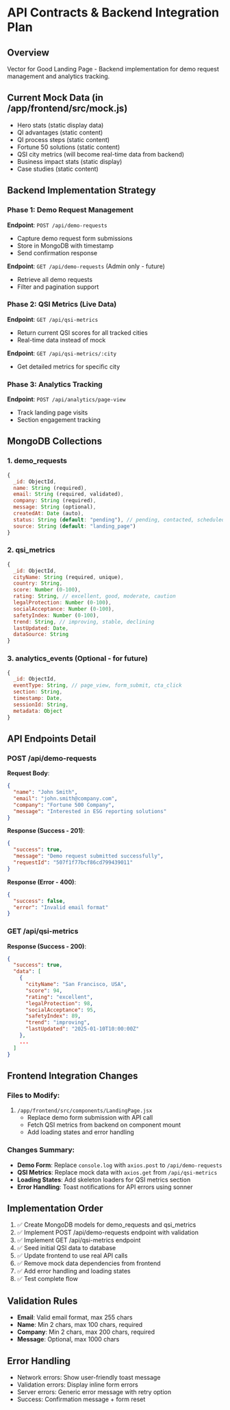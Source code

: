 # API Contracts & Backend Integration Plan

## Overview
Vector for Good Landing Page - Backend implementation for demo request management and analytics tracking.

## Current Mock Data (in /app/frontend/src/mock.js)
- Hero stats (static display data)
- QI advantages (static content)
- QI process steps (static content)
- Fortune 50 solutions (static content)
- QSI city metrics (will become real-time data from backend)
- Business impact stats (static display)
- Case studies (static content)

## Backend Implementation Strategy

### Phase 1: Demo Request Management
**Endpoint**: `POST /api/demo-requests`
- Capture demo request form submissions
- Store in MongoDB with timestamp
- Send confirmation response

**Endpoint**: `GET /api/demo-requests` (Admin only - future)
- Retrieve all demo requests
- Filter and pagination support

### Phase 2: QSI Metrics (Live Data)
**Endpoint**: `GET /api/qsi-metrics`
- Return current QSI scores for all tracked cities
- Real-time data instead of mock

**Endpoint**: `GET /api/qsi-metrics/:city`
- Get detailed metrics for specific city

### Phase 3: Analytics Tracking
**Endpoint**: `POST /api/analytics/page-view`
- Track landing page visits
- Section engagement tracking

## MongoDB Collections

### 1. demo_requests
```javascript
{
  _id: ObjectId,
  name: String (required),
  email: String (required, validated),
  company: String (required),
  message: String (optional),
  createdAt: Date (auto),
  status: String (default: "pending"), // pending, contacted, scheduled, completed
  source: String (default: "landing_page")
}
```

### 2. qsi_metrics
```javascript
{
  _id: ObjectId,
  cityName: String (required, unique),
  country: String,
  score: Number (0-100),
  rating: String, // excellent, good, moderate, caution
  legalProtection: Number (0-100),
  socialAcceptance: Number (0-100),
  safetyIndex: Number (0-100),
  trend: String, // improving, stable, declining
  lastUpdated: Date,
  dataSource: String
}
```

### 3. analytics_events (Optional - for future)
```javascript
{
  _id: ObjectId,
  eventType: String, // page_view, form_submit, cta_click
  section: String,
  timestamp: Date,
  sessionId: String,
  metadata: Object
}
```

## API Endpoints Detail

### POST /api/demo-requests
**Request Body**:
```json
{
  "name": "John Smith",
  "email": "john.smith@company.com",
  "company": "Fortune 500 Company",
  "message": "Interested in ESG reporting solutions"
}
```

**Response (Success - 201)**:
```json
{
  "success": true,
  "message": "Demo request submitted successfully",
  "requestId": "507f1f77bcf86cd799439011"
}
```

**Response (Error - 400)**:
```json
{
  "success": false,
  "error": "Invalid email format"
}
```

### GET /api/qsi-metrics
**Response (Success - 200)**:
```json
{
  "success": true,
  "data": [
    {
      "cityName": "San Francisco, USA",
      "score": 94,
      "rating": "excellent",
      "legalProtection": 98,
      "socialAcceptance": 95,
      "safetyIndex": 89,
      "trend": "improving",
      "lastUpdated": "2025-01-10T10:00:00Z"
    },
    ...
  ]
}
```

## Frontend Integration Changes

### Files to Modify:
1. `/app/frontend/src/components/LandingPage.jsx`
   - Replace demo form submission with API call
   - Fetch QSI metrics from backend on component mount
   - Add loading states and error handling

### Changes Summary:
- **Demo Form**: Replace `console.log` with `axios.post` to `/api/demo-requests`
- **QSI Metrics**: Replace mock data with `axios.get` from `/api/qsi-metrics`
- **Loading States**: Add skeleton loaders for QSI metrics section
- **Error Handling**: Toast notifications for API errors using sonner

## Implementation Order
1. ✅ Create MongoDB models for demo_requests and qsi_metrics
2. ✅ Implement POST /api/demo-requests endpoint with validation
3. ✅ Implement GET /api/qsi-metrics endpoint
4. ✅ Seed initial QSI data to database
5. ✅ Update frontend to use real API calls
6. ✅ Remove mock data dependencies from frontend
7. ✅ Add error handling and loading states
8. ✅ Test complete flow

## Validation Rules
- **Email**: Valid email format, max 255 chars
- **Name**: Min 2 chars, max 100 chars, required
- **Company**: Min 2 chars, max 200 chars, required
- **Message**: Optional, max 1000 chars

## Error Handling
- Network errors: Show user-friendly toast message
- Validation errors: Display inline form errors
- Server errors: Generic error message with retry option
- Success: Confirmation message + form reset
